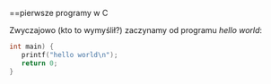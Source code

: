 ==pierwsze programy w C

Zwyczajowo (kto to wymyślił?) zaczynamy od programu 
*hello world*:

```c
int main) {
   printf("hello world\n");
   return 0;
}

